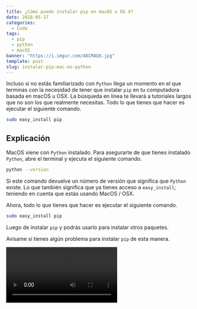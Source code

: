 ```yaml
---
title: ¿Cómo puedo instalar pip en macOS u OS X?
date: 2018-05-17
categories:
  - Code
tags:
  - pip
  - python
  - macOS
banner: "https://i.imgur.com/A8CMAQX.jpg"
template: post
slug: instalar-pip-mac-os-python
---
```


Incluso si no estás familiarizado con `Python` llega un momento en el que terminas con la necesidad de tener que instalar `pip` en tu computadora basada en macOS u OSX. La búsqueda en línea te llevará a tutoriales largos que no son los que realmente necesitas. Todo lo que tienes que hacer es ejecutar el siguiente comando.

```bash
sudo easy_install pip
```

## Explicación

MacOS viene con `Python` instalado. Para asegurarte de que tienes instalado `Python`, abre el terminal y ejecuta el siguiente comando.

```bash
python --version
```

Si este comando devuelve un número de versión que significa que `Python` existe. Lo que también significa que ya tienes acceso a `easy_install`; teniendo en cuenta que estás usando MacOS / OSX.

Ahora, todo lo que tienes que hacer es ejecutar el siguiente comando.

```bash
sudo easy_install pip
```

Luego de instalar `pip` y podrás usarlo para instalar otros paquetes.

Avísame si tienes algún problema para instalar `pip` de esta manera.

<video loop autoplay>
  <source src="https://i.imgur.com/O7HX1vX.mp4" type="video/mp4">
  Your browser does not support the video tag.
</video>
